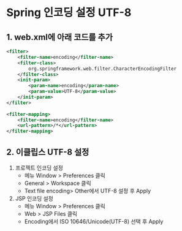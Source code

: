 # Spring 인코딩 설정 UTF-8

## 1. web.xml에 아래 코드를 추가

```xml
<filter>
	<filter-name>encoding</filter-name>
	<filter-class>
		org.springframework.web.filter.CharacterEncodingFilter
	</filter-class>
	<init-param>
		<param-name>encoding</param-name>
		<param-value>UTF-8</param-value>
    </init-param>
</filter>
    
<filter-mapping>
	<filter-name>encoding</filter-name>
	<url-pattern>/*</url-pattern>
</filter-mapping>
```

## 2. 이클립스 UTF-8 설정

1. 프로젝트 인코딩 설정
   * 메뉴 Window > Preferences 클릭
   * General > Workspace 클릭
   * Text file encoding> Other에서 UTF-8 설정 후 Apply
2. JSP 인코딩 설정
   * 메뉴 Window > Preferences 클릭
   * Web > JSP Files 클릭
   * Encoding에서 ISO 10646/Unicode(UTF-8) 선택 후 Apply

